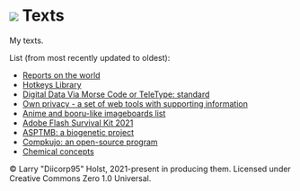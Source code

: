 # [![](https://win98icons.alexmeub.com/icons/png/file_lines-0.png)](#)&nbsp;Texts
My texts.

List (from most recently updated to oldest):
* [Reports on the world](https://github.com/Diicorp95/Diicorp95/blob/main/production/text/evidence.md)
* [Hotkeys Library](https://github.com/Diicorp95/Diicorp95/raw/main/production/text/hotkeys.txt)
* [Digital Data Via Morse Code or TeleType: standard](https://github.com/Diicorp95/Diicorp95/raw/main/production/text/morsehex.txt)
* [Own privacy - a set of web tools with supporting information](https://github.com/Diicorp95/Diicorp95/raw/main/production/text/prvcykit.txt)
* [Anime and booru-like imageboards list](https://github.com/Diicorp95/Diicorp95/raw/main/production/text/imgbrds.txt)
* [Adobe Flash Survival Kit 2021](https://github.com/Diicorp95/Diicorp95/raw/main/production/text/adobe-flash.txt)
* [ASPTMB: a biogenetic project](https://github.com/Diicorp95/Diicorp95/raw/main/production/text/mstrmind.txt)
* [Compkujo: an open-source program](https://github.com/Diicorp95/Diicorp95/raw/main/production/text/compkujo.txt)
* [Chemical concepts](https://github.com/Diicorp95/Diicorp95/blob/main/production/text/chems.md)

:copyright: Larry "Diicorp95" Holst, 2021-present in producing them. Licensed under Creative Commons Zero 1.0 Universal.
